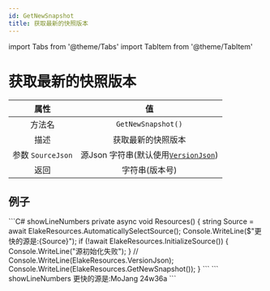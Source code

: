 ```yaml
---
id: GetNewSnapshot
title: 获取最新的快照版本
---
```


import Tabs from '@theme/Tabs'
import TabItem from '@theme/TabItem'

# 获取最新的快照版本

|       属性        |                           值                           |
| :---------------: | :----------------------------------------------------: |
|      方法名       |                   `GetNewSnapshot()`                   |
|       描述        |                   获取最新的快照版本                   |
| 参数 `SourceJson` | 源Json 字符串(默认使用[`VersionJson`](../Variables/VersionJson)) |
|       返回        |                     字符串(版本号)                     |

## 例子

<Tabs>
    <TabItem value="Code" label="代码">
        ```C# showLineNumbers
        private async void Resources()
        {
            string Source = await ElakeResources.AutomaticallySelectSource();
            Console.WriteLine($"更快的源是:{Source}");
            if (!await ElakeResources.InitializeSource())
            {
                Console.WriteLine("源初始化失败");
            }
            // Console.WriteLine(ElakeResources.VersionJson);
            Console.WriteLine(ElakeResources.GetNewSnapshot());
        }
        ```
    </TabItem>
    <TabItem value="Return" label="返回">
        ``` showLineNumbers
        更快的源是:MoJang
        24w36a
        ```
    </TabItem>
</Tabs>
